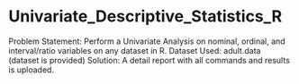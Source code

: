 # Univariate_Descriptive_Statistics_R
Problem Statement: Perform a Univariate Analysis on nominal, ordinal, and interval/ratio variables on any dataset in R.
Dataset Used: adult.data (dataset is provided)
Solution: A detail report with all commands and results is uploaded.

